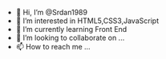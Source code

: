 - 👋 Hi, I’m @Srdan1989
- 👀 I’m interested in HTML5,CSS3,JavaScript
- 🌱 I’m currently learning Front End
- 💞️ I’m looking to collaborate on ...
- 📫 How to reach me ...

<!---
Srdan1989/Srdan1989 is a ✨ special ✨ repository because its `README.md` (this file) appears on your GitHub profile.
You can click the Preview link to take a look at your changes.
--->
